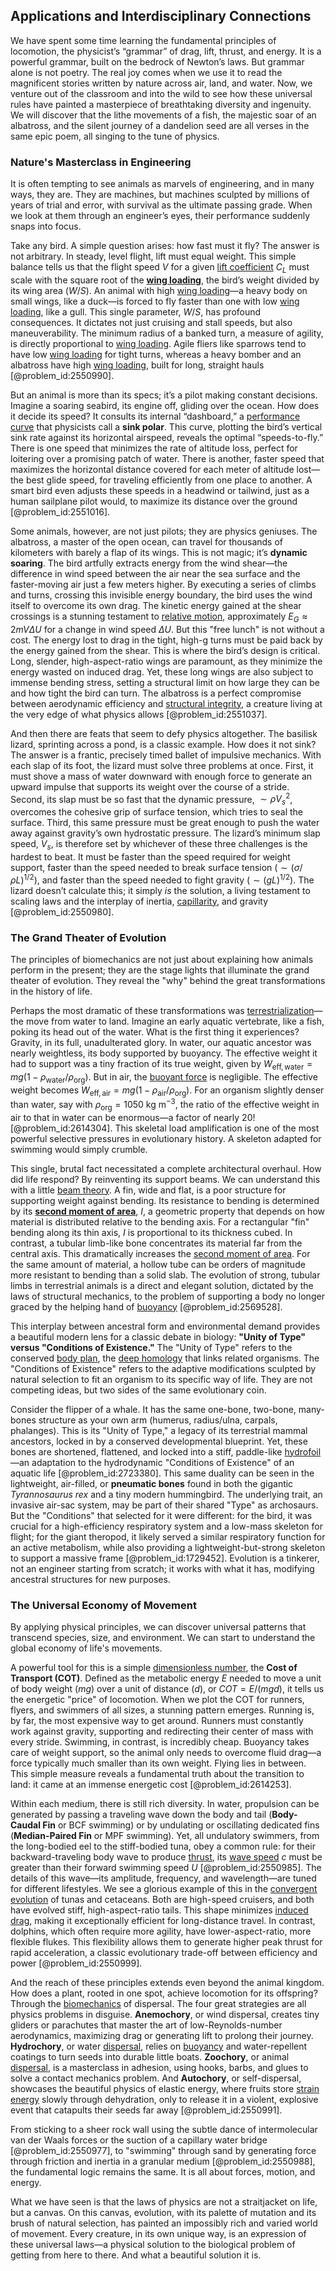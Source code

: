## Applications and Interdisciplinary Connections

We have spent some time learning the fundamental principles of locomotion, the physicist’s “grammar” of drag, lift, thrust, and energy. It is a powerful grammar, built on the bedrock of Newton’s laws. But grammar alone is not poetry. The real joy comes when we use it to read the magnificent stories written by nature across air, land, and water. Now, we venture out of the classroom and into the wild to see how these universal rules have painted a masterpiece of breathtaking diversity and ingenuity. We will discover that the lithe movements of a fish, the majestic soar of an albatross, and the silent journey of a dandelion seed are all verses in the same epic poem, all singing to the tune of physics.

### Nature's Masterclass in Engineering

It is often tempting to see animals as marvels of engineering, and in many ways, they are. They are machines, but machines sculpted by millions of years of trial and error, with survival as the ultimate passing grade. When we look at them through an engineer’s eyes, their performance suddenly snaps into focus.

Take any bird. A simple question arises: how fast must it fly? The answer is not arbitrary. In steady, level flight, lift must equal weight. This simple balance tells us that the flight speed $V$ for a given [lift coefficient](@article_id:271620) $C_L$ must scale with the square root of the **[wing loading](@article_id:170734)**, the bird’s weight divided by its wing area ($W/S$). An animal with high [wing loading](@article_id:170734)—a heavy body on small wings, like a duck—is forced to fly faster than one with low [wing loading](@article_id:170734), like a gull. This single parameter, $W/S$, has profound consequences. It dictates not just cruising and stall speeds, but also maneuverability. The minimum radius of a banked turn, a measure of agility, is directly proportional to [wing loading](@article_id:170734). Agile fliers like sparrows tend to have low [wing loading](@article_id:170734) for tight turns, whereas a heavy bomber and an albatross have high [wing loading](@article_id:170734), built for long, straight hauls [@problem_id:2550990].

But an animal is more than its specs; it’s a pilot making constant decisions. Imagine a soaring seabird, its engine off, gliding over the ocean. How does it decide its speed? It consults its internal “dashboard,” a [performance curve](@article_id:183367) that physicists call a **sink polar**. This curve, plotting the bird’s vertical sink rate against its horizontal airspeed, reveals the optimal “speeds-to-fly.” There is one speed that minimizes the rate of altitude loss, perfect for loitering over a promising patch of water. There is another, faster speed that maximizes the horizontal distance covered for each meter of altitude lost—the best glide speed, for traveling efficiently from one place to another. A smart bird even adjusts these speeds in a headwind or tailwind, just as a human sailplane pilot would, to maximize its distance over the ground [@problem_id:2551016].

Some animals, however, are not just pilots; they are physics geniuses. The albatross, a master of the open ocean, can travel for thousands of kilometers with barely a flap of its wings. This is not magic; it’s **dynamic soaring**. The bird artfully extracts energy from the wind shear—the difference in wind speed between the air near the sea surface and the faster-moving air just a few meters higher. By executing a series of climbs and turns, crossing this invisible energy boundary, the bird uses the wind itself to overcome its own drag. The kinetic energy gained at the shear crossings is a stunning testament to [relative motion](@article_id:169304), approximately $E_G \approx 2mV\Delta U$ for a change in wind speed $\Delta U$. But this "free lunch" is not without a cost. The energy lost to drag in the tight, high-g turns must be paid back by the energy gained from the shear. This is where the bird’s design is critical. Long, slender, high-aspect-ratio wings are paramount, as they minimize the energy wasted on induced drag. Yet, these long wings are also subject to immense bending stress, setting a structural limit on how large they can be and how tight the bird can turn. The albatross is a perfect compromise between aerodynamic efficiency and [structural integrity](@article_id:164825), a creature living at the very edge of what physics allows [@problem_id:2551037].

And then there are feats that seem to defy physics altogether. The basilisk lizard, sprinting across a pond, is a classic example. How does it not sink? The answer is a frantic, precisely timed ballet of impulsive mechanics. With each slap of its foot, the lizard must solve three problems at once. First, it must shove a mass of water downward with enough force to generate an upward impulse that supports its weight over the course of a stride. Second, its slap must be so fast that the dynamic pressure, $\sim \rho V_s^2$, overcomes the cohesive grip of surface tension, which tries to seal the surface. Third, this same pressure must be great enough to push the water away against gravity’s own hydrostatic pressure. The lizard’s minimum slap speed, $V_s$, is therefore set by whichever of these three challenges is the hardest to beat. It must be faster than the speed required for weight support, faster than the speed needed to break surface tension ($\sim(\sigma / \rho L)^{1/2}$), and faster than the speed needed to fight gravity ($\sim(gL)^{1/2}$). The lizard doesn’t calculate this; it simply *is* the solution, a living testament to scaling laws and the interplay of inertia, [capillarity](@article_id:143961), and gravity [@problem_id:2550980].

### The Grand Theater of Evolution

The principles of biomechanics are not just about explaining how animals perform in the present; they are the stage lights that illuminate the grand theater of evolution. They reveal the "why" behind the great transformations in the history of life.

Perhaps the most dramatic of these transformations was [terrestrialization](@article_id:169958)—the move from water to land. Imagine an early aquatic vertebrate, like a fish, poking its head out of the water. What is the first thing it experiences? Gravity, in its full, unadulterated glory. In water, our aquatic ancestor was nearly weightless, its body supported by buoyancy. The effective weight it had to support was a tiny fraction of its true weight, given by $W_{\mathrm{eff, water}} = mg (1 - \rho_{\mathrm{water}}/\rho_{\mathrm{org}})$. But in air, the [buoyant force](@article_id:143651) is negligible. The effective weight becomes $W_{\mathrm{eff, air}} = mg (1 - \rho_{\mathrm{air}}/\rho_{\mathrm{org}})$. For an organism slightly denser than water, say with $\rho_{\mathrm{org}} = 1050 \text{ kg m}^{-3}$, the ratio of the effective weight in air to that in water can be enormous—a factor of nearly 20! [@problem_id:2614304]. This skeletal load amplification is one of the most powerful selective pressures in evolutionary history. A skeleton adapted for swimming would simply crumble.

This single, brutal fact necessitated a complete architectural overhaul. How did life respond? By reinventing its support beams. We can understand this with a little [beam theory](@article_id:175932). A fin, wide and flat, is a poor structure for supporting weight against bending. Its resistance to bending is determined by its **[second moment of area](@article_id:190077)**, $I$, a geometric property that depends on how material is distributed relative to the bending axis. For a rectangular "fin" bending along its thin axis, $I$ is proportional to its thickness cubed. In contrast, a tubular limb-like bone concentrates its material far from the central axis. This dramatically increases the [second moment of area](@article_id:190077). For the same amount of material, a hollow tube can be orders of magnitude more resistant to bending than a solid slab. The evolution of strong, tubular limbs in terrestrial animals is a direct and elegant solution, dictated by the laws of structural mechanics, to the problem of supporting a body no longer graced by the helping hand of [buoyancy](@article_id:138491) [@problem_id:2569528].

This interplay between ancestral form and environmental demand provides a beautiful modern lens for a classic debate in biology: **"Unity of Type" versus "Conditions of Existence."** The "Unity of Type" refers to the conserved [body plan](@article_id:136976), the [deep homology](@article_id:138613) that links related organisms. The "Conditions of Existence" refers to the adaptive modifications sculpted by natural selection to fit an organism to its specific way of life. They are not competing ideas, but two sides of the same evolutionary coin.

Consider the flipper of a whale. It has the same one-bone, two-bone, many-bones structure as your own arm (humerus, radius/ulna, carpals, phalanges). This is its "Unity of Type," a legacy of its terrestrial mammal ancestors, locked in by a conserved developmental blueprint. Yet, these bones are shortened, flattened, and locked into a stiff, paddle-like [hydrofoil](@article_id:261102)—an adaptation to the hydrodynamic "Conditions of Existence" of an aquatic life [@problem_id:2723380]. This same duality can be seen in the lightweight, air-filled, or **pneumatic bones** found in both the gigantic *Tyrannosaurus rex* and a tiny modern hummingbird. The underlying trait, an invasive air-sac system, may be part of their shared "Type" as archosaurs. But the "Conditions" that selected for it were different: for the bird, it was crucial for a high-efficiency respiratory system and a low-mass skeleton for flight; for the giant theropod, it likely served a similar respiratory function for an active metabolism, while also providing a lightweight-but-strong skeleton to support a massive frame [@problem_id:1729452]. Evolution is a tinkerer, not an engineer starting from scratch; it works with what it has, modifying ancestral structures for new purposes.

### The Universal Economy of Movement

By applying physical principles, we can discover universal patterns that transcend species, size, and environment. We can start to understand the global economy of life's movements.

A powerful tool for this is a simple [dimensionless number](@article_id:260369), the **Cost of Transport (COT)**. Defined as the metabolic energy $E$ needed to move a unit of body weight ($mg$) over a unit of distance ($d$), or $COT = E/(mgd)$, it tells us the energetic "price" of locomotion. When we plot the COT for runners, flyers, and swimmers of all sizes, a stunning pattern emerges. Running is, by far, the most expensive way to get around. Runners must constantly work against gravity, supporting and redirecting their center of mass with every stride. Swimming, in contrast, is incredibly cheap. Buoyancy takes care of weight support, so the animal only needs to overcome fluid drag—a force typically much smaller than its own weight. Flying lies in between. This simple measure reveals a fundamental truth about the transition to land: it came at an immense energetic cost [@problem_id:2614253].

Within each medium, there is still rich diversity. In water, propulsion can be generated by passing a traveling wave down the body and tail (**Body-Caudal Fin** or BCF swimming) or by undulating or oscillating dedicated fins (**Median-Paired Fin** or MPF swimming). Yet, all undulatory swimmers, from the long-bodied eel to the stiff-bodied tuna, obey a common rule: for their backward-traveling body wave to produce [thrust](@article_id:177396), its [wave speed](@article_id:185714) $c$ must be greater than their forward swimming speed $U$ [@problem_id:2550985]. The details of this wave—its amplitude, frequency, and wavelength—are tuned for different lifestyles. We see a glorious example of this in the [convergent evolution](@article_id:142947) of tunas and cetaceans. Both are high-speed cruisers, and both have evolved stiff, high-aspect-ratio tails. This shape minimizes [induced drag](@article_id:275064), making it exceptionally efficient for long-distance travel. In contrast, dolphins, which often require more agility, have lower-aspect-ratio, more flexible flukes. This flexibility allows them to generate higher peak thrust for rapid acceleration, a classic evolutionary trade-off between efficiency and power [@problem_id:2550999].

And the reach of these principles extends even beyond the animal kingdom. How does a plant, rooted in one spot, achieve locomotion for its offspring? Through the [biomechanics](@article_id:153479) of dispersal. The four great strategies are all physics problems in disguise. **Anemochory**, or wind dispersal, creates tiny gliders or parachutes that master the art of low-Reynolds-number aerodynamics, maximizing drag or generating lift to prolong their journey. **Hydrochory**, or water [dispersal](@article_id:263415), relies on [buoyancy](@article_id:138491) and water-repellent coatings to turn seeds into durable little boats. **Zoochory**, or animal [dispersal](@article_id:263415), is a masterclass in adhesion, using hooks, barbs, and glues to solve a contact mechanics problem. And **Autochory**, or self-dispersal, showcases the beautiful physics of elastic energy, where fruits store [strain energy](@article_id:162205) slowly through dehydration, only to release it in a violent, explosive event that catapults their seeds far away [@problem_id:2550991].

From sticking to a sheer rock wall using the subtle dance of intermolecular van der Waals forces or the suction of a capillary water bridge [@problem_id:2550977], to "swimming" through sand by generating force through friction and inertia in a granular medium [@problem_id:2550988], the fundamental logic remains the same. It is all about forces, motion, and energy.

What we have seen is that the laws of physics are not a straitjacket on life, but a canvas. On this canvas, evolution, with its palette of mutation and its brush of natural selection, has painted an impossibly rich and varied world of movement. Every creature, in its own unique way, is an expression of these universal laws—a physical solution to the biological problem of getting from here to there. And what a beautiful solution it is.